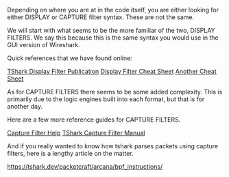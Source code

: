 Depending on where you are at in the code itself, you are either looking for either DISPLAY or CAPTURE filter syntax. These are not the same. 

We will start with what seems to be the more familiar of the two, DISPLAY FILTERS. We say this because this is the same syntax you would use in the GUI version of Wireshark. 

Quick references that we have found online:

[TShark Display Filter Publication](https://tshark.dev/analyze/packet_hunting/packet_hunting/)
[Display Filter Cheat Sheet](https://packetlife.net/media/library/13/Wireshark_Display_Filters.pdf)
[Another Cheat Sheet](https://www.stationx.net/wireshark-cheat-sheet/)


As for CAPTURE FILTERS there seems to be some added complexity. This is primarily due to the logic engines built into each format, but that is for another day. 

Here are a few more reference guides for CAPTURE FILTERS. 

[Capture Filter Help](https://gitlab.com/wireshark/wireshark/-/wikis/CaptureFilters)
[TShark Capture Filter Manual](http://www.tcpdump.org/manpages/pcap-filter.7.html)


And if you really wanted to know how tshark parses packets using capture filters, here is a lengthy article on the matter. 


https://tshark.dev/packetcraft/arcana/bpf_instructions/


